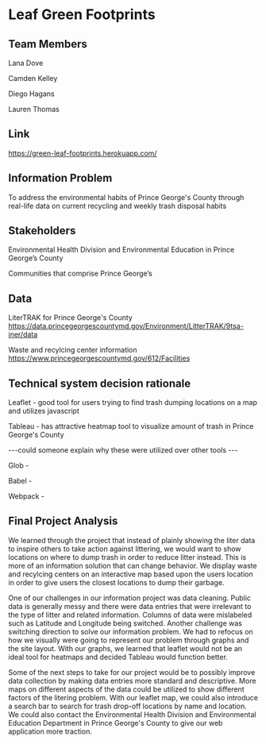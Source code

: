 # Leaf Green Footprints
## Team Members
Lana Dove

Camden Kelley

Diego Hagans

Lauren Thomas
## Link
https://green-leaf-footprints.herokuapp.com/
## Information Problem
To address the environmental habits of Prince George's County through real-life data on current recycling and weekly trash disposal habits
## Stakeholders 
Environmental Health Division and Environmental Education in Prince George’s County

Communities that comprise Prince George’s
## Data
LiterTRAK for Prince George's County
https://data.princegeorgescountymd.gov/Environment/LitterTRAK/9tsa-iner/data

Waste and recylcing center information
https://www.princegeorgescountymd.gov/612/Facilities
## Technical system decision rationale
Leaflet - good tool for users trying to find trash dumping locations on a map and utilizes javascript

Tableau - has attractive heatmap tool to visualize amount of trash in Prince George's County

---could someone explain why these were utilized over other tools ---

Glob - 

Babel -

Webpack -
## Final Project Analysis
  <p>We learned through the project that instead of plainly showing the liter data to inspire others to take action against littering, we would want to show locations on where to dump trash in order to reduce litter instead. This is more of an information solution that can change behavior. We display waste and recylcing centers on an interactive map based upon the users location in order to give users the closest locations to dump their garbage. </p>
     <p>One of our challenges in our information project was data cleaning. Public data is generally messy and there were data entries that were irrelevant to the type of litter and related information. Columns of data were mislabeled such as Latitude and Longitude being switched. Another challenge was switching direction to solve our information problem. We had to refocus on how we visually were going to represent our problem through graphs and the site layout. With our graphs, we learned that leaflet would not be an ideal tool for heatmaps and decided Tableau would function better. </p>
    <p> Some of the next steps to take for our project would be to possibly improve data collection by making data entries more standard and descriptive. More maps on different aspects of the data could be utilized to show different factors of the litering problem. With our leaflet map, we could also introduce a search bar to search for trash drop-off locations by name and location. We could also contact the Environmental Health Division and Environmental Education Department in Prince George's County to give our web application more traction. </p>